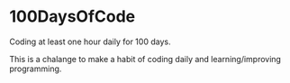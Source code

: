 # 100DaysOfCode
Coding at least one hour daily for 100 days.

This is a chalange to make a habit of coding daily and learning/improving programming.
